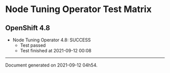 
Node Tuning Operator Test Matrix
================================

OpenShift 4.8
-------------


* Node Tuning Operator 4.8: SUCCESS
  - Test passed
  - Test finished at 2021-09-12 00:08


---
Document generated on 2021-09-12 04h54.
